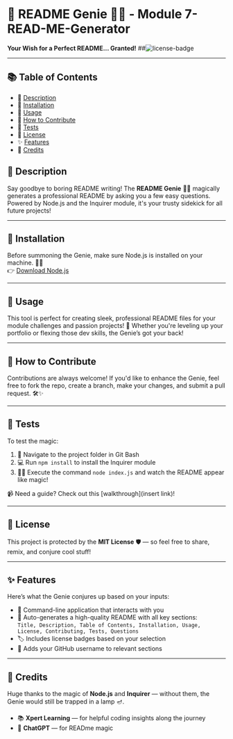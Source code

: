 # 🎉 README Genie 🧞‍♂️ -  Module 7-READ-ME-Generator

**Your Wish for a Perfect README... Granted!**
##![license-badge](https://img.shields.io/badge/License-MIT-yellow.svg)

---

## 📚 Table of Contents
- 📝 [Description](#description)  
- 💾 [Installation](#installation)  
- 🚀 [Usage](#usage)  
- 🤝 [How to Contribute](#how-to-contribute)  
- 🧪 [Tests](#tests)  
- 📄 [License](#license)  
- ✨ [Features](#features)  
- 🙌 [Credits](#credits)

## 📝 Description  
Say goodbye to boring README writing! The **README Genie** 🧞‍♂️ magically generates a professional README by asking you a few easy questions. Powered by Node.js and the Inquirer module, it's your trusty sidekick for all future projects!

---

## 💾 Installation  
Before summoning the Genie, make sure Node.js is installed on your machine. 🧙‍♂️  
👉 [Download Node.js](https://nodejs.org/)

---

## 🚀 Usage  
This tool is perfect for creating sleek, professional README files for your module challenges and passion projects! 🌟 Whether you're leveling up your portfolio or flexing those dev skills, the Genie’s got your back!

---

## 🤝 How to Contribute  
Contributions are always welcome! If you'd like to enhance the Genie, feel free to fork the repo, create a branch, make your changes, and submit a pull request. 🛠️✨

---

## 🧪 Tests  
To test the magic:
1. 🧭 Navigate to the project folder in Git Bash  
2. 💻 Run `npm install` to install the Inquirer module  
3. 🧞‍♂️ Execute the command `node index.js` and watch the README appear like magic!

📹 Need a guide? Check out this [walkthrough](insert link)!

---

## 📄 License  
This project is protected by the **MIT License** 🛡️ — so feel free to share, remix, and conjure cool stuff!

---

## ✨ Features  
Here’s what the Genie conjures up based on your inputs:

- 🧙 Command-line application that interacts with you  
- 🎯 Auto-generates a high-quality README with all key sections:  
  `Title, Description, Table of Contents, Installation, Usage, License, Contributing, Tests, Questions`  
- 🏷️ Includes license badges based on your selection  
- 🐙 Adds your GitHub username to relevant sections

---

## 🙌 Credits  
Huge thanks to the magic of **Node.js** and **Inquirer** — without them, the Genie would still be trapped in a lamp 🪔.

 - 📚 **Xpert Learning** — for helpful coding insights along the journey  
- 🤖 **ChatGPT** — for READme magic 